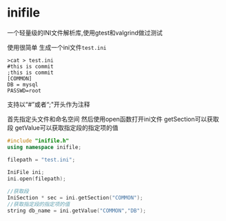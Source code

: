 inifile
=======

一个轻量级的INI文件解析库,使用gtest和valgrind做过测试

使用很简单
生成一个ini文件`test.ini`
```
>cat > test.ini
#this is commit
;this is commit
[COMMON]
DB = mysql
PASSWD=root

```
支持以“#”或者“;"开头作为注释

首先指定头文件和命名空间
然后使用open函数打开ini文件
getSection可以获取段
getValue可以获取指定段的指定项的值


```c++
#include "inifile.h"
using namespace inifile;

filepath = "test.ini";
 
IniFile ini;
ini.open(filepath);

//获取段 
IniSection * sec = ini.getSection("COMMON");
//获取指定段的指定项的值
string db_name = ini.getValue("COMMON","DB");

```
